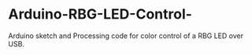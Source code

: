 # Arduino-RBG-LED-Control-
Arduino sketch and Processing code for color control of a RBG LED over USB.
